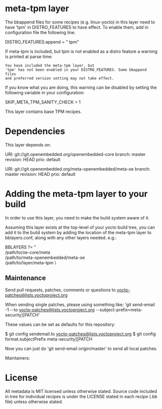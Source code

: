 meta-tpm layer
==============

The bbappend files for some recipes (e.g. linux-yocto) in this layer need
to have 'tpm' in DISTRO_FEATURES to have effect.
To enable them, add in configuration file the following line.

  DISTRO_FEATURES:append = " tpm"

If meta-tpm is included, but tpm is not enabled as a
distro feature a warning is printed at parse time:

    You have included the meta-tpm layer, but
    'tpm' has not been enabled in your DISTRO_FEATURES. Some bbappend files
    and preferred version setting may not take effect.

If you know what you are doing, this warning can be disabled by setting the following
variable in your configuration:

  SKIP_META_TPM_SANITY_CHECK = 1


This layer contains base TPM recipes.

Dependencies
============

This layer depends on:

  URI: git://git.openembedded.org/openembedded-core
  branch: master
  revision: HEAD
  prio: default

  URI: git://git.openembedded.org/meta-openembedded/meta-oe
  branch: master
  revision: HEAD
  prio: default

Adding the meta-tpm layer to your build
========================================

In order to use this layer, you need to make the build system aware of
it.

Assuming this layer exists at the top-level of your
yocto build tree, you can add it to the build system by adding the
location of the meta-tpm layer to bblayers.conf, along with any
other layers needed. e.g.:

  BBLAYERS ?= " \
    /path/to/oe-core/meta \
    /path/to/meta-openembedded/meta-oe \
    /path/to/layer/meta-tpm \


Maintenance
-----------

Send pull requests, patches, comments or questions to yocto-patches@lists.yoctoproject.org  

When sending single patches, please using something like:
'git send-email -1 --to yocto-patches@lists.yoctoproject.org --subject-prefix=meta-security][PATCH'

These values can be set as defaults for this repository:

$ git config sendemail.to yocto-patches@lists.yoctoproject.org
$ git config format.subjectPrefix meta-security][PATCH

Now you can just do 'git send-email origin/master' to send all local patches.

Maintainers:    


License
=======

All metadata is MIT licensed unless otherwise stated. Source code included
in tree for individual recipes is under the LICENSE stated in each recipe
(.bb file) unless otherwise stated.

